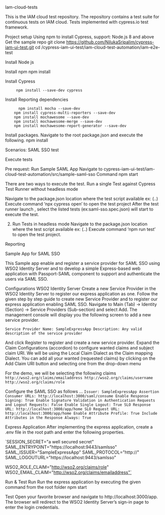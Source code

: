 Iam-cloud-tests

This is the IAM cloud test repository. The repository contains a test suite for continuous tests on IAM cloud. Tests implemented with cypress.io test framework. 


Project setup 
Using npm to install Cypress, support: Node.js 8 and above
Get the sample repo
git clone https://github.com/NilukaSripalim/cypress-iam-ui-test.git
cd /cypress-iam-ui-test/iam-cloud-test-automation/iam-e2e-test

Install Node js

Install npm
            npm install

Install Cypress

         npm install --save-dev cypress

Install Reporting dependencies

          npm install mocha --save-dev
        npm install cypress-multi-reporters --save-dev
        npm install mochawesome --save-dev
        npm install mochawesome-merge --save-dev
        npm install mochawesome-report-generator --save-dev
Install packages. 
Navigate to the root package.json and execute the following.
npm install


Scenarios:
SAML SSO test




Execute tests

Pre request: Run Sample SAML App
Navigate to 
cypress-iam-ui-test/iam-cloud-test-automation/src/sample-saml-sso
Command
npm start

There are two ways to execute the test. 
Run a single Test against Cypress Test Runner without headless mode

Navigate to the package.json location where the test script available ex: (..)
Execute command ‘npx cypress open’ to open the test project
After the test runner launch , select the listed tests (ex:saml-sso.spec.json)  will start to execute the test. 


2. Run Tests in headless mode 
Navigate to the package.json location where the test script available ex: (..)
Execute command ‘npm run test’ to open the test project.


Reporting


Sample App for SAML SSO

This Sample app enable and register a service provider for SAML SSO using WSO2 Identity Server and to develop a simple Express-based web application with Passport-SAML component to support and authenticate the users via SAML SSO.

Configurations
WSO2 Identity Server
Create a new Service Provider in the WSO2 Identity Server to register our express application as one. Follow the given step by step guide to create new Service Provider and to register our express application enabling SAML SSO.
Navigate to Main (Tab) -> Identity (Section) -> Service Providers (Sub-section) and select Add. 
The management console will display you the following screen to add a new service provider.

`Service Provider Name: SampleExpressApp
Description: Any valid description of the service provider`

And click Register to register and create a new service provider.
Expand the Claim Configurations (accordion) to configure wanted claims and subject claim URI. We will be using the Local Claim Dialect as the Claim mapping Dialect.
You can add all your wanted (requested claims) by clicking on the Add Claim URI button and selecting one from the drop-down menu

For the demo, we will be selecting the following claims
`http://wso2.org/claims/emailaddress
http://wso2.org/claims/username
http://wso2.org/claims/role`
 
Configure the SAML SSO as follows …
`Issuer: SampleExpressApp
Assertion Consumer URLs: http://localhost:3000/saml/consume
Enable Response Signing: True
Enable Signature Validation in Authentication Requests and Logout Requests: False
Enable Single Logout: True
SLO Response URL: http://localhost:3000/app/home
SLO Request URL: http://localhost:3000/app/home
Enable Attribute Profile: True
Include Attributes in the Response Always: True`

Express Application
After implementing the express application, create a .env file in the root path and enter the following properties.

`SESSION_SECRET="a well secured secret"
SAML_ENTRYPOINT="https://localhost:9443/samlsso"
SAML_ISSUER="SampleExpressApp"
SAML_PROTOCOL="http://"
SAML_LOGOUTURL="https://localhost:9443/samlsso"
 
WSO2_ROLE_CLAIM="http://wso2.org/claims/role"
WSO2_EMAIL_CLAIM="http://wso2.org/claims/emailaddress"`

Run & Test
Run
Run the express application by executing the given command from the root folder
npm start

Test
Open your favorite browser and navigate to http://localhost:3000/app. The browser will redirect to the WSO2 Identity Server’s sign-in page to enter the login credentials.
